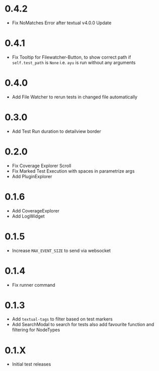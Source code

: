 # 0.4.2
- Fix NoMatches Error after textual v4.0.0 Update

# 0.4.1
- Fix Tooltip for Filewatcher-Button, to show correct path if `self.test_path` is `None`
i.e. `ayu` is run without any arguments

# 0.4.0
- Add File Watcher to rerun tests in changed file automatically

# 0.3.0
- Add Test Run duration to detailview border

# 0.2.0
- Fix Coverage Explorer Scroll
- Fix Marked Test Execution with spaces in parametrize args
- Add PluginExplorer

# 0.1.6
- Add CoverageExplorer
- Add LogWidget

# 0.1.5
- Increase `MAX_EVENT_SIZE` to send via websocket

# 0.1.4
- Fix runner command

# 0.1.3
- Add `textual-tags` to filter based on test markers
- Add SearchModal to search for tests also add favourite function
and filtering for NodeTypes

# 0.1.X
- Initial test releases
